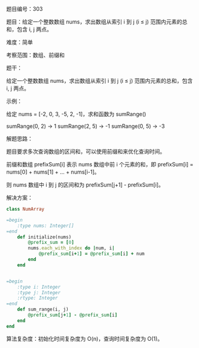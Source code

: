 题目编号：303

题目：给定一个整数数组 nums，求出数组从索引 i 到 j (i ≤ j) 范围内元素的总和，包含 i, j 两点。

难度：简单

考察范围：数组、前缀和

题干：

给定一个整数数组 nums，求出数组从索引 i 到 j (i ≤ j) 范围内元素的总和，包含 i, j 两点。

示例：

给定 nums = [-2, 0, 3, -5, 2, -1]，求和函数为 sumRange()

sumRange(0, 2) -> 1
sumRange(2, 5) -> -1
sumRange(0, 5) -> -3

解题思路：

题目要求多次查询数组的区间和，可以使用前缀和来优化查询时间。

前缀和数组 prefixSum[i] 表示 nums 数组中前 i 个元素的和，即 prefixSum[i] = nums[0] + nums[1] + ... + nums[i-1]。

则 nums 数组中 i 到 j 的区间和为 prefixSum[j+1] - prefixSum[i]。

解决方案：

```ruby
class NumArray

=begin
    :type nums: Integer[]
=end
    def initialize(nums)
        @prefix_sum = [0]
        nums.each_with_index do |num, i|
            @prefix_sum[i+1] = @prefix_sum[i] + num
        end
    end


=begin
    :type i: Integer
    :type j: Integer
    :rtype: Integer
=end
    def sum_range(i, j)
        @prefix_sum[j+1] - @prefix_sum[i]
    end
end
```

算法复杂度：初始化时间复杂度为 O(n)，查询时间复杂度为 O(1)。